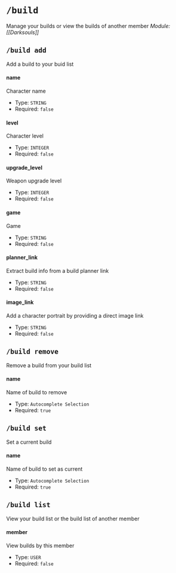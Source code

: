 # `/build`
Manage your builds or view the builds of another member
*Module: [[Darksouls]]*
## `/build add`
Add a build to your buid list
#### name
Character name
- Type: `STRING`
- Required: `false`
#### level
Character level
- Type: `INTEGER`
- Required: `false`
#### upgrade_level
Weapon upgrade level
- Type: `INTEGER`
- Required: `false`
#### game
Game
- Type: `STRING`
- Required: `false`
#### planner_link
Extract build info from a build planner link
- Type: `STRING`
- Required: `false`
#### image_link
Add a character portrait by providing a direct image link
- Type: `STRING`
- Required: `false`
## `/build remove`
Remove a build from your build list
#### name
Name of build to remove
- Type: `Autocomplete Selection`
- Required: `true`
## `/build set`
Set a current build
#### name
Name of build to set as current
- Type: `Autocomplete Selection`
- Required: `true`
## `/build list`
View your build list or the build list of another member
#### member
View builds by this member
- Type: `USER`
- Required: `false`